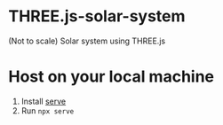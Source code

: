 # THREE.js-solar-system

(Not to scale) Solar system using THREE.js

# Host on your local machine

1. Install [serve](https://www.npmjs.com/package/serve)
2. Run `npx serve`
